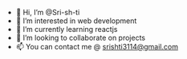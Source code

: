 - 👋 Hi, I’m @Sri-sh-ti
- 👀 I’m interested in web development
- 🌱 I’m currently learning reactjs
- 💞️ I’m looking to collaborate on projects
- 📫 You can contact me @ srishti3114@gmail.com

<!---
Sri-sh-ti/Sri-sh-ti is a ✨ special ✨ repository because its `README.md` (this file) appears on your GitHub profile.
You can click the Preview link to take a look at your changes.
--->
